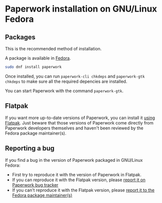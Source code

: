 # Paperwork installation on GNU/Linux Fedora

## Packages

This is the recommended method of installation.

A package is available in [Fedora](https://apps.fedoraproject.org/packages/).

```sh
sudo dnf install paperwork
```

Once installed, you can run `paperwork-cli chkdeps`
and `paperwork-gtk chkdeps` to make sure all the required
depencies are installed.

You can start Paperwork with the command `paperwork-gtk`.


## Flatpak

If you want more up-to-date versions of Paperwork, you can install it
[using Flatpak](install.flatpak.markdown). Just beware that those versions of
Paperwork come directly from Paperwork developers themselves and haven't been
reviewed by the Fedora package maintainer(s).


## Reporting a bug

If you find a bug in the version of Paperwork packaged in GNU/Linux Fedora:

- First try to reproduce it with the version of Paperwork in Flatpak.
- If you can reproduce it with the Flatpak version, please
  [report it on Paperwork bug tracker](https://gitlab.gnome.org/World/OpenPaperwork/paperwork/-/issues)
- If you can't reproduce it with the Flatpak version, please
  [report it to the Fedora package maintainer(s)](https://fedoraproject.org/wiki/Bugzilla)
